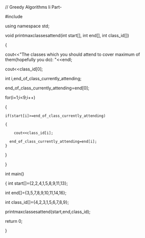 // Greedy Algorithms li Part-

#include<iostream>

using namespace std;

void printmaxclassesattend(int start[], int end[], int class_id[])

{

cout<<"The classes which you should attend to cover maximum of them(hopefully you do): "<<endl;

cout<<class_id[0];


int i,end_of_class_currently_attending;

end_of_class_currently_attending=end[0];

for(i=1;i<9;i++)

{

    if(start[i]>=end_of_class_currently_attending)
    
    {
    
        cout<<class_id[i];
      
      end_of_class_currently_attending=end[i];
    }

}

}

int main()

{
     int start[]={2,2,4,1,5,8,9,11,13};

int end[]={3,5,7,8,9,10,11,14,16};

int class_id[]={4,2,3,1,5,6,7,8,9};


printmaxclassesattend(start,end,class_id);

return 0;

}

